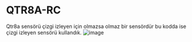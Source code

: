 # QTR8A-RC
Qtr8a sensörü çizgi izleyen için olmazsa olmaz bir sensördür bu kodda ise çizgi izleyen sensörü kullandık.
![image](https://github.com/user-attachments/assets/8c044557-e337-4a36-800f-36244a72d851)
